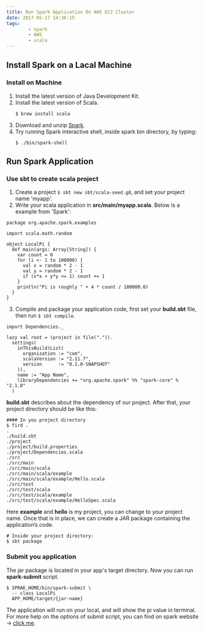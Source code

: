 ```yaml
---
title: Run Spark Application On AWS EC2 Cluster
date: 2017-05-17 14:36:15
tags: 
		- spark
		- AWS
		- scala
---
```

## Install Spark on a Lacal Machine
### Install on Machine
1. Install the latest version of Java Development Kit.
2. Install the latest version of Scala.
    ``` shell
    $ brew install scala
    ```
3. Download and unzip [Spark](https://spark.apache.org/downloads.html "Download Spark").
4. Try running Spark interactive shell, inside spark bin directory, by typing:
    ``` shell
    $ ./bin/spark-shell
    ```

## Run Spark Application
### Use sbt to create scala project
1. Create a project `$ sbt new sbt/scala-seed.g8`, and set your project name 'myapp'.
2. Write your scala application in  **src/main/myapp.scala**. Below is a example from 'Spark':
```
package org.apache.spark.examples

import scala.math.random

object LocalPi {
  def main(args: Array[String]) {
    var count = 0
    for (i <- 1 to 100000) {
      val x = random * 2 - 1
      val y = random * 2 - 1
      if (x*x + y*y <= 1) count += 1
    }
    println("Pi is roughly " + 4 * count / 100000.0)
  }
}
```
3. Compile and package your application code, first set your **build.sbt** file, then run `$ sbt compile`.
```
import Dependencies._

lazy val root = (project in file(".")).
  settings(
    inThisBuild(List(
      organization := "com",
      scalaVersion := "2.11.7",
      version      := "0.1.0-SNAPSHOT"
    )),
    name := "App Name",
    libraryDependencies += "org.apache.spark" %% "spark-core" % "2.1.0"
  )
```
**build.sbt** describes about the dependency of our project. After that, your project directory should be like this:
```
#### In you project directory
$ fird .
.
./build.sbt
./project
./project/build.properties
./project/Dependencies.scala
./src
./src/main
./src/main/scala
./src/main/scala/example
./src/main/scala/example/Hello.scala
./src/test
./src/test/scala
./src/test/scala/example
./src/test/scala/example/HelloSpec.scala
```
Here **example** and **hello** is my project, you can change to your project name.
Once that is in place, we can create a JAR package containing the application’s code.
```
# Inside your project directory:
$ sbt package
```

### Submit you application
The jar package is located in your app's target directory. Now you can run **spark-submit** script.
```
$ SPRAK_HOME/bin/spark-submit \
  -- class LocalPi
  APP_HOME/target/{jar-name}
```
The application will run on your local, and will show the pi value in terminal.
For more help on the options of submit script, you can find on spark website -> [click me](http://spark.apache.org/docs/latest/submitting-applications.html#master-urls "Spark Submit").